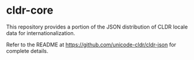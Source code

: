 # cldr-core

This repository provides a portion of the JSON distribution of CLDR locale data
for internationalization.

Refer to the README at https://github.com/unicode-cldr/cldr-json for complete details.
